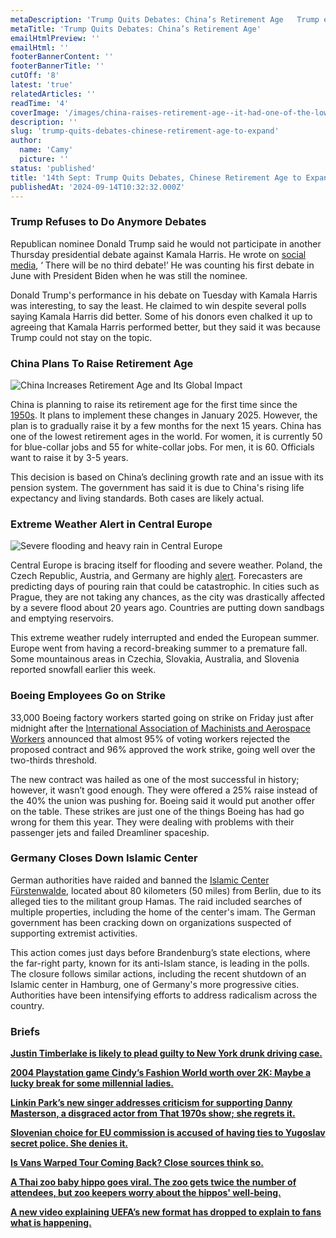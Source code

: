 ```yaml
---
metaDescription: 'Trump Quits Debates: China’s Retirement Age	Trump exits debates as China expands retirement age policies. Key details revealed.'
metaTitle: 'Trump Quits Debates: China’s Retirement Age'
emailHtmlPreview: ''
emailHtml: ''
footerBannerContent: ''
footerBannerTitle: ''
cutOff: '8'
latest: 'true'
relatedArticles: ''
readTime: '4'
coverImage: '/images/china-raises-retirement-age--it-had-one-of-the-lower-ones-in-the-world--1--I0Nz.webp'
description: ''
slug: 'trump-quits-debates-chinese-retirement-age-to-expand'
author:
  name: 'Camy'
  picture: ''
status: 'published'
title: '14th Sept: Trump Quits Debates, Chinese Retirement Age to Expand'
publishedAt: '2024-09-14T10:32:32.000Z'
---
```


### Trump Refuses to Do Anymore Debates

Republican nominee Donald Trump said he would not participate in another Thursday presidential debate against Kamala Harris. He wrote on [social media](https://www.reuters.com/world/us/trump-says-he-will-not-participate-another-debate-with-kamala-harris-2024-09-12/), ‘ There will be no third debate!’ He was counting his first debate in June with President Biden when he was still the nominee.

Donald Trump's performance in his debate on Tuesday with Kamala Harris was interesting, to say the least. He claimed to win despite several polls saying Kamala Harris did better. Some of his donors even chalked it up to agreeing that Kamala Harris performed better, but they said it was because Trump could not stay on the topic.

### China Plans To Raise Retirement Age

![China Increases Retirement Age and Its Global Impact](/images/china-raises-retirement-age--it-had-one-of-the-lower-ones-in-the-world--1--A4ND.webp)

China is planning to raise its retirement age for the first time since the [1950s](https://www.bbc.com/news/articles/c62421le4j6o). It plans to implement these changes in January 2025. However, the plan is to gradually raise it by a few months for the next 15 years. China has one of the lowest retirement ages in the world. For women, it is currently 50 for blue-collar jobs and 55 for white-collar jobs. For men, it is 60. Officials want to raise it by 3-5 years.

This decision is based on China’s declining growth rate and an issue with its pension system. The government has said it is due to China's rising life expectancy and living standards. Both cases are likely actual.

### Extreme Weather Alert in Central Europe

![Severe flooding and heavy rain in Central Europe](/images/extreme-weather-alert-in-central-europe--flooding---1--IxOT.webp)

Central Europe is bracing itself for flooding and severe weather. Poland, the Czech Republic, Austria, and Germany are highly [alert](https://www.bbc.com/news/articles/c2l1l8ng2edo). Forecasters are predicting days of pouring rain that could be catastrophic. In cities such as Prague, they are not taking any chances, as the city was drastically affected by a severe flood about 20 years ago. Countries are putting down sandbags and emptying reservoirs.

This extreme weather rudely interrupted and ended the European summer. Europe went from having a record-breaking summer to a premature fall. Some mountainous areas in Czechia, Slovakia, Australia, and Slovenia reported snowfall earlier this week.

### Boeing Employees Go on Strike

33,000 Boeing factory workers started going on strike on Friday just after midnight after the [International Association of Machinists and Aerospace Workers](https://apnews.com/article/boeing-strike-machinists-contract-9f61a7d48675d1c3517233d40d4ec2b1) announced that almost 95% of voting workers rejected the proposed contract and 96% approved the work strike, going well over the two-thirds threshold.

The new contract was hailed as one of the most successful in history; however, it wasn’t good enough. They were offered a 25% raise instead of the 40% the union was pushing for. Boeing said it would put another offer on the table. These strikes are just one of the things Boeing has had go wrong for them this year. They were dealing with problems with their passenger jets and failed Dreamliner spaceship.

### Germany Closes Down Islamic Center

German authorities have raided and banned the [Islamic Center Fürstenwalde](https://www.dw.com/en/german-state-bans-islamic-center-over-alleged-hamas-links/a-70202681), located about 80 kilometers (50 miles) from Berlin, due to its alleged ties to the militant group Hamas. The raid included searches of multiple properties, including the home of the center's imam. The German government has been cracking down on organizations suspected of supporting extremist activities.

This action comes just days before Brandenburg’s state elections, where the far-right party, known for its anti-Islam stance, is leading in the polls. The closure follows similar actions, including the recent shutdown of an Islamic center in Hamburg, one of Germany's more progressive cities. Authorities have been intensifying efforts to address radicalism across the country.

### Briefs

[**Justin Timberlake is likely to plead guilty to New York drunk driving case.**](https://apnews.com/article/justin-timberlake-guilty-plea-dui-new-york-cef669c8c25fad277f47bd17536a2940)

[**2004 Playstation game Cindy’s Fashion World worth over 2K: Maybe a lucky break for some millennial ladies.**](https://www.uniladtech.com/gaming/playstation/cindys-fashion-world-price-ps1-price-320831-20240911)

[**Linkin Park’s new singer addresses criticism for supporting Danny Masterson, a disgraced actor from That 1970s show; she regrets it.**](https://www.msn.com/en-us/tv/celebrity/linkin-parks-singer-emily-armstrong-addresses-danny-masterson-support/ar-AA1qhoFD)

[**Slovenian choice for EU commission is accused of having ties to Yugoslav secret police. She denies it.**](https://www.euronews.com/my-europe/2024/09/13/new-slovene-eu-commissioner-pick-unacceptable-due-to-yugoslav-secret-police-links-epp)

[**Is Vans Warped Tour Coming Back? Close sources think so.**](https://www.statesman.com/story/news/state/2024/09/13/vans-warped-tour-2025-return-live-nation-ticketmaster-rumors/75192667007/)

[**A Thai zoo baby hippo goes viral. The zoo gets twice the number of attendees, but zoo keepers worry about the hippos' well-being.**](https://www.firstpost.com/explainers/how-fame-is-hurting-thailands-viral-baby-pygmy-hippo-moo-deng-13815740.html)

[**A new video explaining UEFA’s new format has dropped to explain to fans what is happening.**](https://www.euronews.com/video/2024/09/12/introducing-the-new-uefa-champions-league-format)